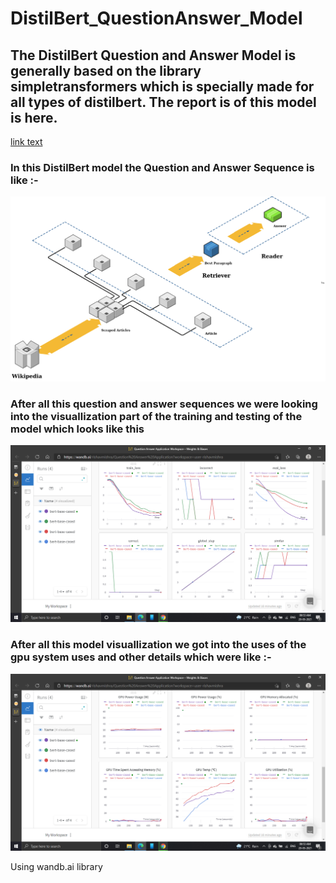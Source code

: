 <h1>DistilBert_QuestionAnswer_Model</h1>

<h2>The DistilBert Question and Answer Model is generally based on the library simpletransformers which is specially made for all types of distilbert.
The report is of this model is here.</h2>

<a href="https://github.com/RishavMishraRM/DistilBert_QuestionAnswer_Model/blob/main/Report.pdf">link text</a>

<h3>In this DistilBert model the Question and Answer Sequence is like :- </h3>
  <img src="Images/DistilBert_Question&Answer_Model.png">
  
  
<h3>After all this question and answer sequences we were looking into the visuallization part of the training and testing of the model which looks like this</h3>
  <img src="Images/Chart_Details.png">


<h3>After all this model visuallization we got into the uses of the gpu system uses and other details which were like :- </h3>
  <img src="Images/System_Details.png">

Using wandb.ai library
